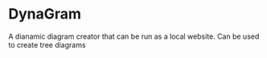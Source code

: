 # DynaGram
A dianamic diagram creator that can be run as a local website. Can be used to create tree diagrams
